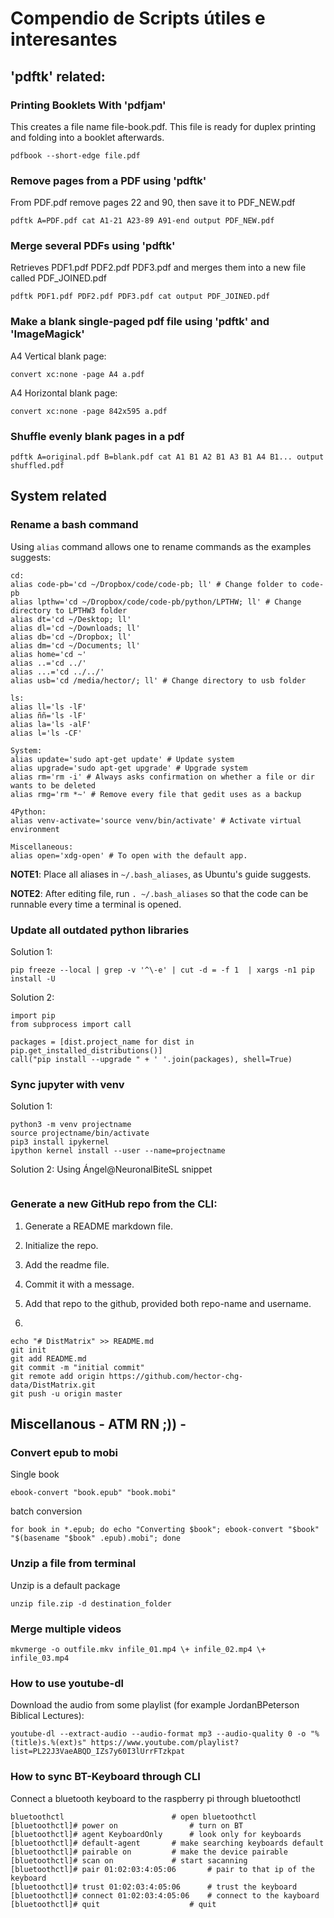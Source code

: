 # Compendio de Scripts útiles e interesantes

## 'pdftk' related:
### Printing Booklets With 'pdfjam'
This creates a file name file-book.pdf. This file is ready for duplex printing and folding into a booklet afterwards.

```{bash}
pdfbook --short-edge file.pdf
```

### Remove pages from a PDF using 'pdftk'
From PDF.pdf remove pages 22 and 90, then save it to PDF_NEW.pdf

```{bash}
pdftk A=PDF.pdf cat A1-21 A23-89 A91-end output PDF_NEW.pdf
```

### Merge several PDFs using 'pdftk'
Retrieves PDF1.pdf PDF2.pdf PDF3.pdf and merges them into a new file called PDF_JOINED.pdf

```{bash}
pdftk PDF1.pdf PDF2.pdf PDF3.pdf cat output PDF_JOINED.pdf
```

### Make a blank single-paged pdf file using 'pdftk' and 'ImageMagick'
A4 Vertical blank page:

```{bash}
convert xc:none -page A4 a.pdf
```

A4 Horizontal blank page:

```{bash}
convert xc:none -page 842x595 a.pdf
```

### Shuffle evenly blank pages in a pdf

```{bash}
pdftk A=original.pdf B=blank.pdf cat A1 B1 A2 B1 A3 B1 A4 B1... output shuffled.pdf
```

## System related

### Rename a bash command
Using `alias` command allows one to rename commands as the examples suggests:

```{bash}
cd:
alias code-pb='cd ~/Dropbox/code/code-pb; ll' # Change folder to code-pb 
alias lpthw='cd ~/Dropbox/code/code-pb/python/LPTHW; ll' # Change directory to LPTHW3 folder
alias dt='cd ~/Desktop; ll'
alias dl='cd ~/Downloads; ll'
alias db='cd ~/Dropbox; ll'
alias dm='cd ~/Documents; ll'
alias home='cd ~'
alias ..='cd ../'
alias ...='cd ../../'
alias usb='cd /media/hector/; ll' # Change directory to usb folder

ls:
alias ll='ls -lF'
alias ññ='ls -lF'
alias la='ls -alF'
alias l='ls -CF'

System:
alias update='sudo apt-get update' # Update system
alias upgrade='sudo apt-get upgrade' # Upgrade system
alias rm='rm -i' # Always asks confirmation on whether a file or dir wants to be deleted
alias rmg='rm *~' # Remove every file that gedit uses as a backup

4Python:
alias venv-activate='source venv/bin/activate' # Activate virtual environment

Miscellaneous:
alias open='xdg-open' # To open with the default app.
```

**NOTE1**: Place all aliases in `~/.bash_aliases`, as Ubuntu's guide suggests.

**NOTE2**: After editing file, run `. ~/.bash_aliases` so that the code can be runnable every time a terminal is opened.

### Update all outdated python libraries
Solution 1:

```{bash}
pip freeze --local | grep -v '^\-e' | cut -d = -f 1  | xargs -n1 pip install -U
```

Solution 2:

```{python3}
import pip
from subprocess import call

packages = [dist.project_name for dist in pip.get_installed_distributions()]
call("pip install --upgrade " + ' '.join(packages), shell=True)
```

### Sync jupyter with venv

Solution 1:

```{bash}
python3 -m venv projectname
source projectname/bin/activate
pip3 install ipykernel
ipython kernel install --user --name=projectname
```

Solution 2:
Using Ángel@NeuronalBiteSL snippet

```{bash}
```

### Generate a new GitHub repo from the CLI:

1) Generate a README markdown file.

2) Initialize the repo.

3) Add the readme file.

4) Commit it with a message.

5) Add that repo to the github, provided both repo-name and username.

6) 


```{bash}
echo "# DistMatrix" >> README.md
git init
git add README.md
git commit -m "initial commit"
git remote add origin https://github.com/hector-chg-data/DistMatrix.git
git push -u origin master
```




## Miscellanous - ATM RN ;)) -
### Convert epub to mobi
Single book

```{bash}
ebook-convert "book.epub" "book.mobi"
```

batch conversion

```{bash}
for book in *.epub; do echo "Converting $book"; ebook-convert "$book" "$(basename "$book" .epub).mobi"; done
```

### Unzip a file from terminal
Unzip is a default package

```{bash}
unzip file.zip -d destination_folder
```

### Merge multiple videos

```{bash}
mkvmerge -o outfile.mkv infile_01.mp4 \+ infile_02.mp4 \+ infile_03.mp4
```

### How to use youtube-dl
Download the audio from some playlist (for example JordanBPeterson Biblical Lectures):

```{bash}
youtube-dl --extract-audio --audio-format mp3 --audio-quality 0 -o "%(title)s.%(ext)s" https://www.youtube.com/playlist?list=PL22J3VaeABQD_IZs7y60I3lUrrFTzkpat
```

### How to sync BT-Keyboard through CLI
Connect a bluetooth keyboard to the raspberry pi through bluetoothctl

```
bluetoothctl 						# open bluetoothctl
[bluetoothctl]# power on 				# turn on BT
[bluetoothctl]# agent KeyboardOnly		# look only for keyboards
[bluetoothctl]# default-agent 		# make searching keyboards default
[bluetoothctl]# pairable on			# make the device pairable
[bluetoothctl]# scan on				# start sacanning
[bluetoothctl]# pair 01:02:03:4:05:06		# pair to that ip of the keyboard
[bluetoothctl]# trust 01:02:03:4:05:06		# trust the keyboard
[bluetoothctl]# connect 01:02:03:4:05:06	# connect to the kayboard
[bluetoothctl]# quit					# quit
```